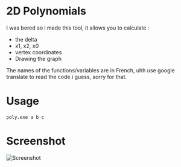 # 2D Polynomials
I was bored so i made this tool, it allows you to calculate :
* the delta
* x1, x2, x0
* vertex coordinates
* Drawing the graph

The names of the functions/variables are in French, uhh use google translate to read the code i guess, sorry for that.

# Usage 
```poly.exe a b c ```

# Screenshot
![Screenshot](screenshot/screenshot.png)
